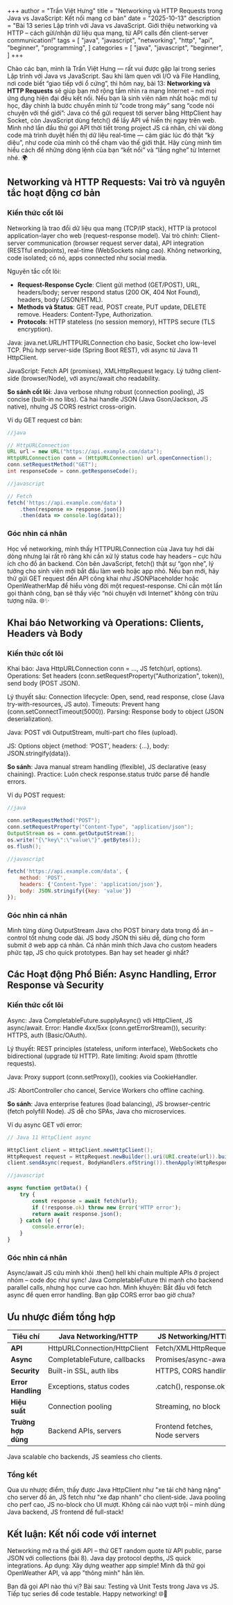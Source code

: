 +++
author = "Trần Việt Hưng"
title = "Networking và HTTP Requests trong Java vs JavaScript: Kết nối mạng cơ bản"
date = "2025-10-13"
description = "Bài 13 series Lập trình với Java vs JavaScript. Giới thiệu networking và HTTP – cách gửi/nhận dữ liệu qua mạng, từ API calls đến client-server communication!"
tags = [
    "java",
    "javascript",
    "networking",
    "http",
    "api",
    "beginner",
    "programming",
]
categories = [
    "java",
    "javascript",
    "beginner",
]
+++

Chào các bạn, mình là Trần Việt Hưng — rất vui được gặp lại trong series Lập trình với Java vs JavaScript. Sau khi làm quen với I/O và File Handling, nơi code biết “giao tiếp với ổ cứng”, thì hôm nay, bài 13: **Networking và HTTP Requests** sẽ giúp bạn mở rộng tầm nhìn ra mạng Internet – nơi mọi ứng dụng hiện đại đều kết nối.
Nếu bạn là sinh viên năm nhất hoặc mới tự học, đây chính là bước chuyển mình từ “code trong máy” sang “code nói chuyện với thế giới”: Java có thể gửi request tới server bằng HttpClient hay Socket, còn JavaScript dùng fetch() để lấy API về hiển thị ngay trên web.
Mình nhớ lần đầu thử gọi API thời tiết trong project JS cá nhân, chỉ vài dòng code mà trình duyệt hiển thị dữ liệu real-time — cảm giác lúc đó thật “kỳ diệu”, như code của mình có thể chạm vào thế giới thật. Hãy cùng mình tìm hiểu cách để những dòng lệnh của bạn “kết nối” và “lắng nghe” từ Internet nhé. 🌍

## Networking và HTTP Requests: Vai trò và nguyên tắc hoạt động cơ bản

### Kiến thức cốt lõi
Networking là trao đổi dữ liệu qua mạng (TCP/IP stack), HTTP là protocol application-layer cho web (request-response model). Vai trò chính: Client-server communication (browser request server data), API integration (RESTful endpoints), real-time (WebSockets nâng cao). Không networking, code isolated; có nó, apps connected như social media.

Nguyên tắc cốt lõi:
- **Request-Response Cycle**: Client gửi method (GET/POST), URL, headers/body; server respond status (200 OK, 404 Not Found), headers, body (JSON/HTML).
- **Methods và Status**: GET read, POST create, PUT update, DELETE remove. Headers: Content-Type, Authorization.
- **Protocols**: HTTP stateless (no session memory), HTTPS secure (TLS encryption).

Java: java.net.URL/HTTPURLConnection cho basic, Socket cho low-level TCP. Phù hợp server-side (Spring Boot REST), với async từ Java 11 HttpClient.

JavaScript: Fetch API (promises), XMLHttpRequest legacy. Lý tưởng client-side (browser/Node), với async/await cho readability.

**So sánh cốt lõi**: Java verbose nhưng robust (connection pooling), JS concise (built-in no libs). Cả hai handle JSON (Java Gson/Jackson, JS native), nhưng JS CORS restrict cross-origin.

Ví dụ GET request cơ bản:
```java
//java

// HttpURLConnection
URL url = new URL("https://api.example.com/data");
HttpURLConnection conn = (HttpURLConnection) url.openConnection();
conn.setRequestMethod("GET");
int responseCode = conn.getResponseCode();
```

```javascript
//javascript

// Fetch
fetch('https://api.example.com/data')
    .then(response => response.json())
    .then(data => console.log(data));
```

### Góc nhìn cá nhân
Học về networking, mình thấy HTTPURLConnection của Java tuy hơi dài dòng nhưng lại rất rõ ràng khi cần xử lý status code hay headers – cực hữu ích cho đồ án backend. Còn bên JavaScript, fetch() thật sự “gọn nhẹ”, lý tưởng cho sinh viên mới bắt đầu làm web hoặc app nhỏ.
Nếu bạn mới, hãy thử gửi GET request đến API công khai như JSONPlaceholder hoặc OpenWeatherMap để hiểu vòng đời một request–response. Chỉ cần một lần gọi thành công, bạn sẽ thấy việc “nói chuyện với Internet” không còn trừu tượng nữa. 🌐✨

## Khai báo Networking và Operations: Clients, Headers và Body

### Kiến thức cốt lõi
Khai báo: Java HttpURLConnection conn = ..., JS fetch(url, options). Operations: Set headers (conn.setRequestProperty("Authorization", token)), send body (POST JSON).

Lý thuyết sâu: Connection lifecycle: Open, send, read response, close (Java try-with-resources, JS auto). Timeouts: Prevent hang (conn.setConnectTimeout(5000)). Parsing: Response body to object (JSON deserialization).

Java: POST với OutputStream, multi-part cho files (upload).

JS: Options object {method: 'POST', headers: {...}, body: JSON.stringify(data)}.

**So sánh**: Java manual stream handling (flexible), JS declarative (easy chaining). Practice: Luôn check response.status trước parse để handle errors.

Ví dụ POST request:
```java
//java 

conn.setRequestMethod("POST");
conn.setRequestProperty("Content-Type", "application/json");
OutputStream os = conn.getOutputStream();
os.write("{\"key\":\"value\"}".getBytes());
os.flush();
```

```javascript
//javascript

fetch('https://api.example.com/data', {
    method: 'POST',
    headers: {'Content-Type': 'application/json'},
    body: JSON.stringify({key: 'value'})
});
```

### Góc nhìn cá nhân 
Mình từng dùng OutputStream Java cho POST binary data trong đồ án – control tốt nhưng code dài. JS body JSON thì siêu dễ, dùng cho form submit ở web app cá nhân. Cá nhân mình thích Java cho custom headers phức tạp, JS cho quick prototypes. Bạn hay set header gì nhất?

## Các Hoạt động Phổ Biến: Async Handling, Error Response và Security

### Kiến thức cốt lõi
Async: Java CompletableFuture.supplyAsync() với HttpClient, JS async/await. Error: Handle 4xx/5xx (conn.getErrorStream()), security: HTTPS, auth (Basic/OAuth).

Lý thuyết: REST principles (stateless, uniform interface), WebSockets cho bidirectional (upgrade từ HTTP). Rate limiting: Avoid spam (throttle requests).

Java: Proxy support (conn.setProxy()), cookies via CookieHandler.

JS: AbortController cho cancel, Service Workers cho offline caching.

**So sánh**: Java enterprise features (load balancing), JS browser-centric (fetch polyfill Node). JS dễ cho SPAs, Java cho microservices.

Ví dụ async GET với error:
```java
// Java 11 HttpClient async

HttpClient client = HttpClient.newHttpClient();
HttpRequest request = HttpRequest.newBuilder().uri(URI.create(url)).build();
client.sendAsync(request, BodyHandlers.ofString()).thenApply(HttpResponse::body);
```

```javascript
//javascript

async function getData() {
    try {
        const response = await fetch(url);
        if (!response.ok) throw new Error('HTTP error');
        return await response.json();
    } catch (e) {
        console.error(e);
    }
}
```

### Góc nhìn cá nhân 
Async/await JS cứu mình khỏi .then() hell khi chain multiple APIs ở project nhóm – code đọc như sync! Java CompletableFuture thì mạnh cho backend parallel calls, nhưng học curve cao hơn. Mình khuyên: Bắt đầu với fetch async để quen error handling. Bạn gặp CORS error bao giờ chưa?

## Ưu nhược điểm tổng hợp

| Tiêu chí              | Java Networking/HTTP         | JS Networking/HTTP            |
|-----------------------|------------------------------|-------------------------------|
| **API**              | HttpURLConnection/HttpClient | Fetch/XMLHttpRequest          |
| **Async**            | CompletableFuture, callbacks | Promises/async-await          |
| **Security**         | Built-in SSL, auth libs      | HTTPS, CORS handling          |
| **Error Handling**   | Exceptions, status codes     | .catch(), response.ok         |
| **Hiệu suất**        | Connection pooling           | Streaming, no block           |
| **Trường hợp dùng**  | Backend APIs, servers        | Frontend fetches, Node servers|

Java scalable cho backends, JS seamless cho clients.

### Tổng kết 
Qua ưu nhược điểm, thấy được Java HttpClient như "xe tải chở hàng nặng" cho server đồ án, JS fetch như "xe đạp nhanh" cho client-side. Java pooling cho perf cao, JS no-block cho UI mượt. Không cái nào vượt trội – mình dùng Java backend, JS frontend để full-stack!

## Kết luận: Kết nối code với internet

Networking mở ra thế giới API – thử GET random quote từ API public, parse JSON với collections (bài 8). Java dạy protocol depths, JS quick integrations. Áp dụng: Xây dựng weather app simple! Mình đã thử gọi OpenWeather API, và app "thông minh" hẳn lên.

Bạn đã gọi API nào thú vị? Bài sau: Testing và Unit Tests trong Java vs JS. Tiếp tục series để code testable. Happy networking! 🌐📡

<!--more-->